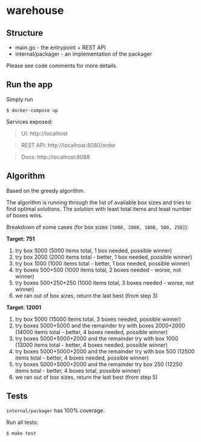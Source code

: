 # warehouse

## Structure

- main.go - the entrypoint + REST API
- internal/packager - an implementation of the packager

Please see code comments for more details.

## Run the app

Simply run
```shell
$ docker-compose up
```

Services exposed:

> UI: http://localhost

> REST API: http://localhost:8080/order

> Docs: http://localhost:8088

## Algorithm

Based on the greedy algorithm.

The algorithm is running through the list of available box sizes and tries to find optimal solutions.
The solution with least total items and least number of boxes wins.

Breakdown of some cases (for box sizes `[5000, 2000, 1000, 500, 250]`):

**Target: 751**

1. try box 5000 (5000 items total, 1 box needed, possible winner)
2. try box 2000 (2000 items total - better, 1 box needed, possible winner)
3. try box 1000 (1000 items total - better, 1 box needed, possible winner)
4. try boxes 500+500 (1000 items total, 2 boxes needed - worse, not winner)
5. try boxes 500+250+250 (1000 items total, 3 boxes needed - worse, not winner)
6. we ran out of box sizes, return the last best (from step 3)

**Target: 12001**

1. try box 5000 (15000 items total, 3 boxes needed, possible winner)
2. try boxes 5000+5000 and the remainder try with boxes 2000+2000 (14000 items total - better, 4 boxes needed, possible winner)
3. try boxes 5000+5000+2000 and the remainder try with box 1000 (13000 items total - better, 4 boxes needed, possible winner)
4. try boxes 5000+5000+2000 and the remainder try with box 500 (12500 items total - better,  4 boxes needed, possible winner)
5. try boxes 5000+5000+2000 and the remainder try box 250 (12250 items total - better, 4 boxes total, possible winner)
6. we ran out of box sizes, return the last best (from step 5)

## Tests

`internal/packager` has 100% coverage.

Run all tests:
```shell
$ make test
```
